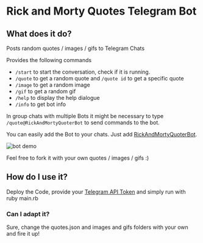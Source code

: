# Rick and Morty Quotes Telegram Bot
## What does it do?
Posts random quotes / images / gifs to Telegram Chats

Provides the following commands
- `/start` to start the conversation, check if it is running.
- `/quote` to get a random quote and `/quote id` to get a specific quote
- `/image` to get a random image
- `/gif` to get a random gif
- `/help` to display the help dialogue
- `/info` to get bot info

In group chats with multiple Bots it might be necessary to type
`/quote@RickAndMortyQuoterBot` to send commands to the bot.

You can easily add the Bot to your chats. Just add
[RickAndMortyQuoterBot](https://telegram.me/RickAndMortyQuoterBot).

![bot demo](https://raw.githubusercontent.com/TPei/Random-Quotes-Telegram-Bot/master/bot_demo_3.png)

Feel free to fork it with your own quotes / images / gifs :)

## How do I use it?
Deploy the Code, provide your [Telegram API Token](https://telegram.me/BotFather) and simply run with ruby main.rb

### Can I adapt it?
Sure, change the quotes.json and images and gifs folders with your own
and fire it up!

